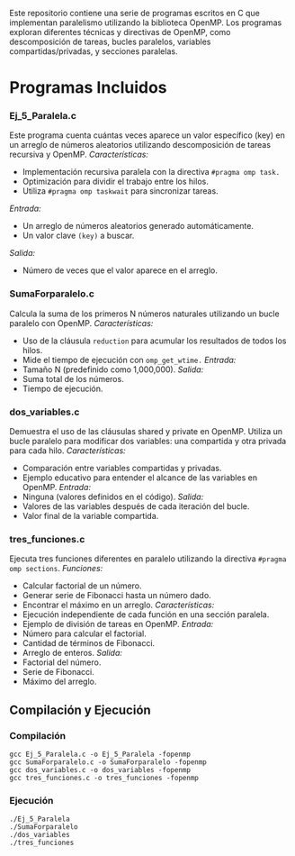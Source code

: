 Este repositorio contiene una serie de programas escritos en C que implementan paralelismo utilizando la biblioteca OpenMP. Los programas exploran diferentes técnicas y directivas de OpenMP, como descomposición de tareas, bucles paralelos, variables compartidas/privadas, y secciones paralelas.

# Programas Incluidos
### Ej_5_Paralela.c
Este programa cuenta cuántas veces aparece un valor específico (key) en un arreglo de números aleatorios utilizando descomposición de tareas recursiva y OpenMP.
*Características:*
- Implementación recursiva paralela con la directiva `#pragma omp task.`
- Optimización para dividir el trabajo entre los hilos.
- Utiliza `#pragma omp taskwait` para sincronizar tareas.
  
*Entrada:*
- Un arreglo de números aleatorios generado automáticamente.
- Un valor clave `(key)` a buscar.

*Salida:*
- Número de veces que el valor aparece en el arreglo.
  
### SumaForparalelo.c
Calcula la suma de los primeros N números naturales utilizando un bucle paralelo con OpenMP.
*Características:*
- Uso de la cláusula `reduction` para acumular los resultados de todos los hilos.
- Mide el tiempo de ejecución con `omp_get_wtime.`
*Entrada:*
- Tamaño N (predefinido como 1,000,000).
*Salida:*
- Suma total de los números.
- Tiempo de ejecución.

### dos_variables.c
Demuestra el uso de las cláusulas shared y private en OpenMP. Utiliza un bucle paralelo para modificar dos variables: una compartida y otra privada para cada hilo.
*Características:*
- Comparación entre variables compartidas y privadas.
- Ejemplo educativo para entender el alcance de las variables en OpenMP.
*Entrada:*
- Ninguna (valores definidos en el código).
*Salida:*
- Valores de las variables después de cada iteración del bucle.
- Valor final de la variable compartida.

### tres_funciones.c
Ejecuta tres funciones diferentes en paralelo utilizando la directiva `#pragma omp sections`.
*Funciones:*
- Calcular factorial de un número.
- Generar serie de Fibonacci hasta un número dado.
- Encontrar el máximo en un arreglo.
*Características:*
- Ejecución independiente de cada función en una sección paralela.
- Ejemplo de división de tareas en OpenMP.
*Entrada:*
- Número para calcular el factorial.
- Cantidad de términos de Fibonacci.
- Arreglo de enteros.
*Salida:*
- Factorial del número.
- Serie de Fibonacci.
- Máximo del arreglo.

## Compilación y Ejecución
### Compilación 
````
gcc Ej_5_Paralela.c -o Ej_5_Paralela -fopenmp
gcc SumaForparalelo.c -o SumaForparalelo -fopenmp
gcc dos_variables.c -o dos_variables -fopenmp
gcc tres_funciones.c -o tres_funciones -fopenmp
````
### Ejecución
````
./Ej_5_Paralela
./SumaForparalelo
./dos_variables
./tres_funciones

